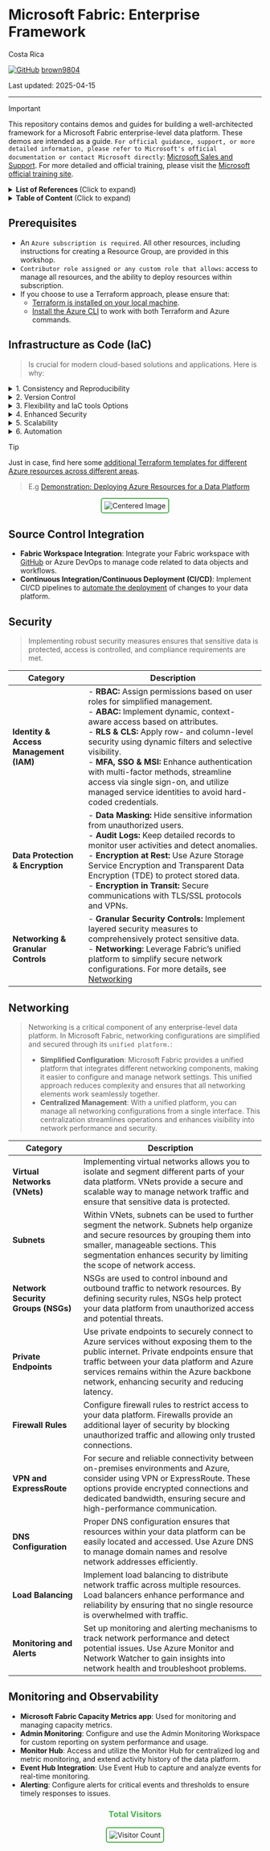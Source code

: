# Microsoft Fabric: Enterprise Framework

Costa Rica

[![GitHub](https://img.shields.io/badge/--181717?logo=github&logoColor=ffffff)](https://github.com/)
[brown9804](https://github.com/brown9804)

Last updated: 2025-04-15

------------------------------------------

> [!IMPORTANT]
> This repository contains demos and guides for building a well-architected framework for a Microsoft Fabric enterprise-level data platform. These demos are intended as a guide.
> `For official guidance, support, or more detailed information, please refer to Microsoft's official documentation or contact Microsoft directly`: [Microsoft Sales and Support](https://support.microsoft.com/contactus?ContactUsExperienceEntryPointAssetId=S.HP.SMC-HOME). For more detailed and official training, please visit the [Microsoft official training site](https://learn.microsoft.com/en-us/training/).


<details>
<summary><b>List of References </b> (Click to expand)</summary>
  

</details>


<details>
<summary><b>Table of Content </b> (Click to expand)</summary>
  

</details>

## Prerequisites

- An `Azure subscription is required`. All other resources, including instructions for creating a Resource Group, are provided in this workshop.
- `Contributor role assigned or any custom role that allows`: access to manage all resources, and the ability to deploy resources within subscription.
- If you choose to use a Terraform approach, please ensure that:
  -  [Terraform is installed on your local machine](https://developer.hashicorp.com/terraform/tutorials/azure-get-started/install-cli#install-terraform).
  -  [Install the Azure CLI](https://learn.microsoft.com/en-us/cli/azure/install-azure-cli) to work with both Terraform and Azure commands.

## Infrastructure as Code (IaC)

> Is crucial for modern cloud-based solutions and applications. Here is why:

<details>
<summary>1. Consistency and Reproducibility</summary>

 - **Consistent Environments**: IaC ensures that your development, testing, and production environments are consistent. `This reduces the it works on my machine problem` and ensures that applications run reliably across different environments.
 - **Reproducibility**: With IaC, you can `recreate your infrastructure from scratch in a consistent manner.` This is particularly useful for `disaster recovery and scaling`.
   
</details>

<details>
<summary>2. Version Control</summary>

 - **Source Control**: By storing IaC configurations in version control systems like GitHub, you `can track changes, collaborate with team members, and roll back to previous versions if needed.`
 - **Change Management**: Version control `provides a history of changes, making it easier to understand what changes were made, who made them, and why.`
   
</details>

<details>
<summary>3. Flexibility and IaC tools Options</summary>


> Microsoft provides several IaC tools, including Terraform, Bicep, and ARM templates. Each tool offers different features and benefits, allowing you to choose the one that best fits your needs.

   - **Terraform**: A popular IaC tool that uses a high-level configuration language to define and provision infrastructure. It `supports multiple cloud providers, making it a versatile choice.`
   - **Bicep**: A domain-specific language that uses declarative syntax to deploy Azure resources. It offers a `concise and easy-to-read alternative to JSON-based ARM templates.`
   - **ARM Templates**: JSON files that` define the infrastructure and configuration for your Azure solution.` They provide a detailed and flexible way to manage Azure resources.
     
</details>

<details>
<summary>4. Enhanced Security</summary>

- **Automated Security Policies**: IaC allows you to `define and enforce security policies automatically.` This ensures that security best practices are `consistently applied across all environments.`
- **Compliance**: IaC helps maintain compliance with `regulatory requirements by providing a clear and auditable trail of infrastructure changes.`

</details>

<details>
<summary>5. Scalability</summary>

- **Dynamic Scaling**: IaC enables `dynamic scaling of resources based on demand.` This ensures that your infrastructure can handle varying workloads efficiently.
- **Resource Optimization**: By automating the `provisioning and de-provisioning of resources,` IaC helps optimize resource usage and reduce costs.
 
</details>

<details>
<summary>6. Automation</summary>

- **Automated Provisioning**: IaC allows you to `automate the provisioning of infrastructure. This reduces manual errors, speeds up deployments, and ensures that infrastructure changes are applied consistently.`
- **CI/CD Integration**: Integrating IaC with `Continuous Integration/Continuous Deployment (CI/CD) pipelines automates the deployment process, ensuring that infrastructure changes are tested and deployed alongside application code.`

</details>


> [!TIP]
> Just in case, find here some [additional Terraform templates for different Azure resources across different areas](https://github.com/MicrosoftCloudEssentials-LearningHub/AzureTerraformTemplates-v0.0.0). 

> E.g [Demonstration: Deploying Azure Resources for a Data Platform](./Terraform)

<div align="center">
  <img src="https://github.com/user-attachments/assets/16640052-7f57-443a-9efd-30855de5e231" alt="Centered Image" style="border: 2px solid #4CAF50; border-radius: 5px; padding: 5px;"/>
</div>

## Source Control Integration

- **Fabric Workspace Integration**: Integrate your Fabric workspace with [GitHub](./GitHub-Integration.md) or Azure DevOps to manage code related to data objects and workflows.
- **Continuous Integration/Continuous Deployment (CI/CD)**: Implement CI/CD pipelines to [automate the deployment](./Deployment-Pipelines/) of changes to your data platform.

## Security 

> Implementing robust security measures ensures that sensitive data is protected, access is controlled, and compliance requirements are met.

| **Category** | **Description** |
|--------------|-----------------|
| **Identity & Access Management (IAM)** | -  **RBAC:** Assign permissions based on user roles for simplified management. <br/> -  **ABAC:** Implement dynamic, context-aware access based on attributes. <br/> -  **RLS & CLS:** Apply row- and column-level security using dynamic filters and selective visibility. <br/> -  **MFA, SSO & MSI:** Enhance authentication with multi-factor methods, streamline access via single sign-on, and utilize managed service identities to avoid hard-coded credentials. |
| **Data Protection & Encryption** | -  **Data Masking:** Hide sensitive information from unauthorized users. <br/> -  **Audit Logs:** Keep detailed records to monitor user activities and detect anomalies. <br/> -  **Encryption at Rest:** Use Azure Storage Service Encryption and Transparent Data Encryption (TDE) to protect stored data. <br/> -  **Encryption in Transit:** Secure communications with TLS/SSL protocols and VPNs. |
| **Networking & Granular Controls** | -  **Granular Security Controls:** Implement layered security measures to comprehensively protect sensitive data. <br/> -  **Networking:** Leverage Fabric’s unified platform to simplify secure network configurations. For more details, see [Networking](#networking) |

## Networking 

> Networking is a critical component of any enterprise-level data platform. In Microsoft Fabric, networking configurations are simplified and secured through its `unified platform.`:
> - **Simplified Configuration**: Microsoft Fabric provides a unified platform that integrates different networking components, making it easier to configure and manage network settings. This unified approach reduces complexity and ensures that all networking elements work seamlessly together. <br/> 
> - **Centralized Management**: With a unified platform, you can manage all networking configurations from a single interface. This centralization streamlines operations and enhances visibility into network performance and security.

| **Category**                | **Description**|
|-----------------------------|-----------------------------------------------------------------------------------------------------------------------------------------------------------------------------------------------------------------|
| **Virtual Networks (VNets)**| Implementing virtual networks allows you to isolate and segment different parts of your data platform. VNets provide a secure and scalable way to manage network traffic and ensure that sensitive data is protected. |
| **Subnets**                 | Within VNets, subnets can be used to further segment the network. Subnets help organize and secure resources by grouping them into smaller, manageable sections. This segmentation enhances security by limiting the scope of network access. |
| **Network Security Groups (NSGs)** | NSGs are used to control inbound and outbound traffic to network resources. By defining security rules, NSGs help protect your data platform from unauthorized access and potential threats. |
| **Private Endpoints**       | Use private endpoints to securely connect to Azure services without exposing them to the public internet. Private endpoints ensure that traffic between your data platform and Azure services remains within the Azure backbone network, enhancing security and reducing latency. |
| **Firewall Rules**          | Configure firewall rules to restrict access to your data platform. Firewalls provide an additional layer of security by blocking unauthorized traffic and allowing only trusted connections. |
| **VPN and ExpressRoute**    | For secure and reliable connectivity between on-premises environments and Azure, consider using VPN or ExpressRoute. These options provide encrypted connections and dedicated bandwidth, ensuring secure and high-performance communication. |
| **DNS Configuration**       | Proper DNS configuration ensures that resources within your data platform can be easily located and accessed. Use Azure DNS to manage domain names and resolve network addresses efficiently. |
| **Load Balancing**          | Implement load balancing to distribute network traffic across multiple resources. Load balancers enhance performance and reliability by ensuring that no single resource is overwhelmed with traffic. |
| **Monitoring and Alerts**   | Set up monitoring and alerting mechanisms to track network performance and detect potential issues. Use Azure Monitor and Network Watcher to gain insights into network health and troubleshoot problems. |

## Monitoring and Observability

- **Microsoft Fabric Capacity Metrics app**: Used for monitoring and managing capacity metrics.
- **Admin Monitoring**: Configure and use the Admin Monitoring Workspace for custom reporting on system performance and usage.
- **Monitor Hub**: Access and utilize the Monitor Hub for centralized log and metric monitoring, and extend activity history of the data platform.
- **Event Hub Integration**: Use Event Hub to capture and analyze events for real-time monitoring. 
- **Alerting**: Configure alerts for critical events and thresholds to ensure timely responses to issues.

<div align="center">
  <h3 style="color: #4CAF50;">Total Visitors</h3>
  <img src="https://profile-counter.glitch.me/brown9804/count.svg" alt="Visitor Count" style="border: 2px solid #4CAF50; border-radius: 5px; padding: 5px;"/>
</div>

